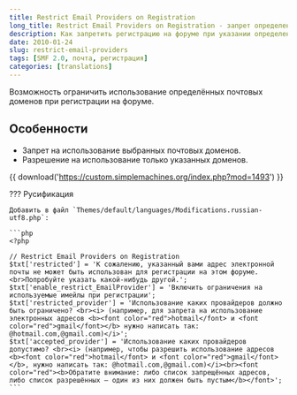 ```yaml
---
title: Restrict Email Providers on Registration
long_title: Restrict Email Providers on Registration - запрет определенных почтовых доменов при регистрации
description: Как запретить регистрацию на форуме при указании определенных имейлов?
date: 2010-01-24
slug: restrict-email-providers
tags: [SMF 2.0, почта, регистрация]
categories: [translations]
---
```


Возможность ограничить использование определённых почтовых доменов при регистрации на форуме.

<!-- more -->

## Особенности

- Запрет на использование выбранных почтовых доменов.
- Разрешение на использование только указанных доменов.

{{ download('https://custom.simplemachines.org/index.php?mod=1493') }}

??? Русификация

    Добавить в файл `Themes/default/languages/Modifications.russian-utf8.php`:

    ```php
    <?php

    // Restrict Email Providers on Registration
    $txt['restricted'] = 'К сожалению, указанный вами адрес электронной почты не может быть использован для регистрации на этом форуме.<br>Попробуйте указать какой-нибудь другой.';
    $txt['enable_restrict_EmailProvider'] = 'Включить ограничения на используемые имейлы при регистрации';
    $txt['restricted_provider'] = 'Использование каких провайдеров должно быть ограничено? <br><i> (например, для запрета на использование электронных адресов <b><font color="red">hotmail</font> и <font color="red">gmail</font></b> нужно написать так: @hotmail.com,@gmail.com)</i>';
    $txt['accepted_provider'] = 'Использование каких провайдеров допустимо? <br><i> (например, чтобы разрешить использование адресов <b><font color="red">hotmail</font> и <font color="red">gmail</font></b>, нужно написать так: @hotmail.com,@gmail.com)</i><br><font color="red"><b>Обратите внимание: либо список запрещённых адресов, либо список разрешённых — один из них должен быть пустым</b></font>';
    ```